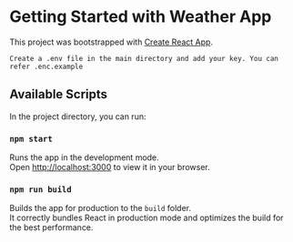 # Getting Started with Weather App

This project was bootstrapped with [Create React App](https://github.com/facebook/create-react-app).

`Create a .env file in the main directory and add your key. You can refer .enc.example`  

## Available Scripts

In the project directory, you can run:

### `npm start`

Runs the app in the development mode.\
Open [http://localhost:3000](http://localhost:3000) to view it in your browser.


### `npm run build`

Builds the app for production to the `build` folder.\
It correctly bundles React in production mode and optimizes the build for the best performance.



